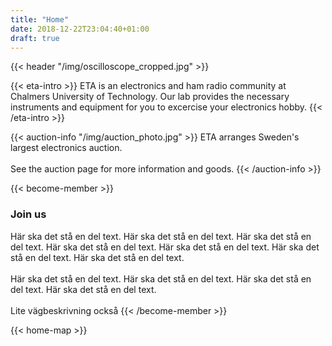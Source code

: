 ```yaml
---
title: "Home"
date: 2018-12-22T23:04:40+01:00
draft: true
---
```


<!-- Title with image. Input URL to header image. -->
{{< header "/img/oscilloscope_cropped.jpg" >}}

<!-- Short introduction -->
{{< eta-intro >}}
  ETA is an electronics and ham radio community at Chalmers University of Technology. Our lab provides the necessary instruments and equipment for you to excercise your electronics hobby.
{{< /eta-intro >}}

<!-- The auction -->
{{< auction-info "/img/auction_photo.jpg" >}}
  ETA arranges Sweden's largest electronics auction. 
  <br><br>
  See the auction page for more information and goods.
{{< /auction-info >}}

<!-- How to become a member -->
{{< become-member >}}
  <h3>Join us</h3>
  Här ska det stå en del text. Här ska det stå en del text. Här ska det stå en del text. Här ska det stå en del text. Här ska det stå en del text. Här ska det stå en del text. Här ska det stå en del text.
  <br><br>
  Här ska det stå en del text. Här ska det stå en del text. Här ska det stå en del text. Här ska det stå en del text.
  <br><br>
  Lite vägbeskrivning också
{{< /become-member >}}

<!-- How to get here -->
{{< home-map >}}
